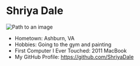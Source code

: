 # Shriya Dale

![Path to an image](https://unsplash.com/photos/a-stuffed-bear-on-a-beach-dePZUxrSsHs)

- Hometown: Ashburn, VA
- Hobbies: Going to the gym and painting 
- First Computer I Ever Touched: 2011 MacBook
- My GitHub Profile: https://github.com/ShriyaDale